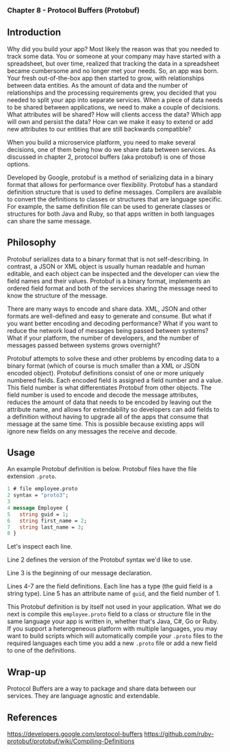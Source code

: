 ### Chapter 8 - Protocol Buffers (Protobuf)

## Introduction

Why did you build your app? Most likely the reason was that you needed to track some data. You or someone at your company may have started with a spreadsheet, but over time, realized that tracking the data in a spreadsheet became cumbersome and no longer met your needs. So, an app was born. Your fresh out-of-the-box app then started to grow, with relationships between data entities. As the amount of data and the number of relationships and the processing requirements grew, you decided that you needed to split your app into separate services. When a piece of data needs to be shared between applications, we need to make a couple of decisions. What attributes will be shared? How will clients access the data? Which app will own and persist the data? How can we make it easy to extend or add new attributes to our entities that are still backwards compatible?

When you build a microservice platform, you need to make several decisions, one of them being how do we share data between services. As discussed in chapter 2, protocol buffers (aka protobuf) is one of those options. 

Developed by Google, protobuf is a method of serializing data in a binary format that allows for performance over flexibility. Protobuf has a standard definition structure that is used to define messages. Compilers are available to convert the definitions to classes or structures that are language specific. For example, the same definition file can be used to generate classes or structures for both Java and Ruby, so that apps written in both languages can share the same message.

## Philosophy

Protobuf serializes data to a binary format that is not self-describing. In contrast, a JSON or XML object is usually human readable and human editable, and each object can be inspected and the developer can view the field names and their values. Protobuf is a binary format, implements an ordered field format and both of the services sharing the message need to know the structure of the message.

There are many ways to encode and share data. XML, JSON and other formats are well-defined and easy to generate and consume. But what if you want better encoding and decoding performance? What if you want to reduce the network load of messages being passed between systems? What if your platform, the number of developers, and the number of messages passed between systems grows overnight?

Protobuf attempts to solve these and other problems by encoding data to a binary format (which of course is much smaller than a XML or JSON encoded object). Protobuf definitions consist of one or more uniquely numbered fields. Each encoded field is assigned a field number and a value. This field number is what differentiates Protobuf from other objects. The field number is used to encode and decode the message attributes, reduces the amount of data that needs to be encoded by leaving out the attribute name, and allows for extendability so developers can add fields to a definition without having to upgrade all of the apps that consume that message at the same time. This is possible because existing apps will ignore new fields on any messages the receive and decode.

## Usage

An example Protobuf definition is below. Protobuf files have the file extension `.proto`.

```proto
1 # file employee.proto
2 syntax = "proto3";
3 
4 message Employee {
5   string guid = 1;
6   string first_name = 2;
7   string last_name = 3;
8 }
```

Let's inspect each line.

Line 2 defines the version of the Protobuf syntax we'd like to use.

Line 3 is the beginning of our message declaration.

Lines 4-7 are the field definitions. Each line has a type (the guid field is a string type). Line 5 has an attribute name of `guid`, and the field number of 1.

This Protobuf definition is by itself not used in your application. What we do next is compile this `employee.proto` field to a class or structure file in the same language your app is written in, whether that's Java, C#, Go or Ruby. If you support a heterogeneous platform with multiple languages, you may want to build scripts which will automatically compile your `.proto` files to the required languages each time you add a new `.proto` file or add a new field to one of the definitions.

## Wrap-up

Protocol Buffers are a way to package and share data between our services. They are language agnostic and extendable.

## References

https://developers.google.com/protocol-buffers
https://github.com/ruby-protobuf/protobuf/wiki/Compiling-Definitions
